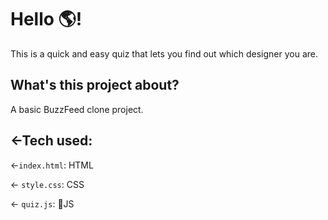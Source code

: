 # Hello 🌎!

This is a quick and easy quiz that lets you find out which designer you are.

## What's this project about?

A basic BuzzFeed clone project.

## ←Tech used:

←`index.html`: HTML

← `style.css`: CSS

← `quiz.js`: 🍦JS

